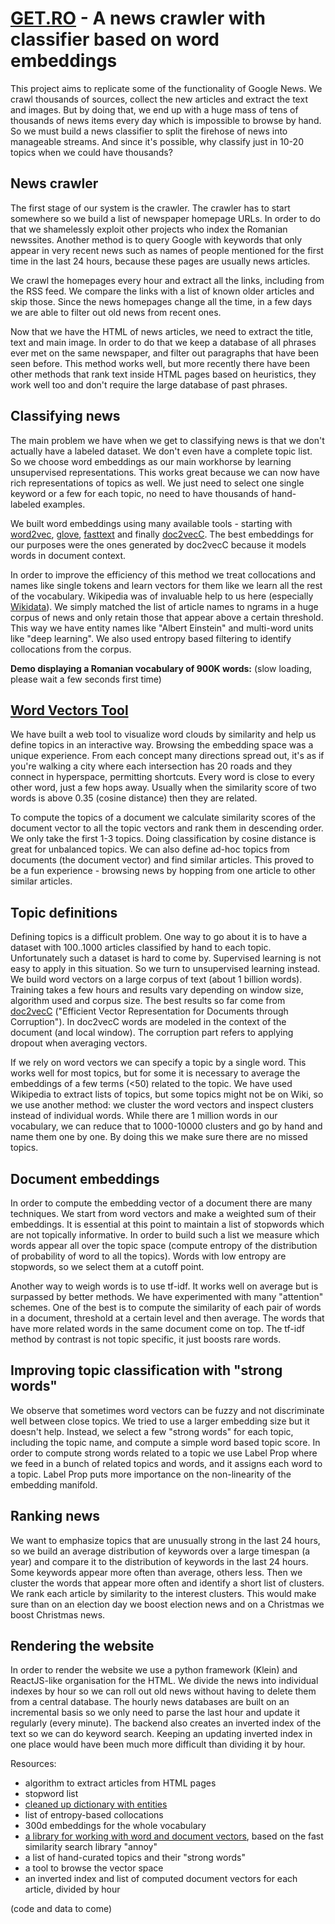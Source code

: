 # [GET.RO](http://get.ro/) - A news crawler with classifier based on word embeddings


This project aims to replicate some of the functionality of Google News. We crawl thousands of sources, collect the new articles and extract the text and images. But by doing that, we end up with a huge mass of tens of thousands of news items every day which is impossible to browse by hand. So we must build a news classifier to split the firehose of news into manageable streams. And since it's possible, why classify just in 10-20 topics when we could have thousands? 

## News crawler

The first stage of our system is the crawler. The crawler has to start somewhere so we build a list of newspaper homepage URLs. In order to do that we shamelessly exploit other projects who index the Romanian newssites. Another method is to query Google with keywords that only appear in very recent news such as names of people mentioned for the first time in the last 24 hours, because these pages are usually news articles.

We crawl the homepages every hour and extract all the links, including from the RSS feed. We compare the links with a list of known older articles and skip those. Since the news homepages change all the time, in a few days we are able to filter out old news from recent ones.

Now that we have the HTML of news articles, we need to extract the title, text and main image. In order to do that we keep a database of all phrases ever met on the same newspaper, and filter out paragraphs that have been seen before. This method works well, but more recently there have been other methods that rank text inside HTML pages based on heuristics, they work well too and don't require the large database of past phrases.

## Classifying news

The main problem we have when we get to classifying news is that we don't actually have a labeled dataset. We don't even have a complete topic list. So we choose word embeddings as our main workhorse by learning unsupervised representations. This works great because we can now have rich representations of topics as well. We just need to select one single keyword or a few for each topic, no need to have thousands of hand-labeled examples.

We built word embeddings using many available tools - starting with [word2vec](https://radimrehurek.com/gensim/models/word2vec.html), [glove](https://github.com/stanfordnlp/GloVe), [fasttext](https://github.com/facebookresearch/fastText) and finally [doc2vecC](https://github.com/mchen24/iclr2017). The best embeddings for our purposes were the ones generated by doc2vecC because it models words in document context.

In order to improve the efficiency of this method we treat collocations and names like single tokens and learn vectors for them like we learn all the rest of the vocabulary. Wikipedia was of invaluable help to us here (especially [Wikidata](https://www.wikidata.org/wiki/Wikidata:Main_Page)). We simply matched the list of article names to ngrams in a huge corpus of news and only retain those that appear above a certain threshold. This way we have entity names like "Albert Einstein" and multi-word units like "deep learning". We also used entropy based filtering to identify collocations from the corpus.

**Demo displaying a Romanian vocabulary of 900K words:** (slow loading, please wait a few seconds first time) 
## [Word Vectors Tool](http://get.ro:5001/)

We have built a web tool to visualize word clouds by similarity and help us define topics in an interactive way. Browsing the embedding space was a unique experience. From each concept many directions spread out, it's as if you're walking a city where each intersection has 20 roads and they connect in hyperspace, permitting shortcuts. Every word is close to every other word, just a few hops away. Usually when the similarity score of two words is above 0.35 (cosine distance) then they are related.

To compute the topics of a document we calculate similarity scores of the document vector to all the topic vectors and rank them in descending order. We only take the first 1-3 topics. Doing classification by cosine distance is great for unbalanced topics. We can also define ad-hoc topics from documents (the document vector) and find similar articles. This proved to be a fun experience - browsing news by hopping from one article to other similar articles.

## Topic definitions

Defining topics is a difficult problem. One way to go about it is to have a dataset with 100..1000 articles classified by hand to each topic. Unfortunately such a dataset is hard to come by. Supervised learning is not easy to apply in this situation. So we turn to unsupervised learning instead. We build word vectors on a large corpus of text (about 1 billion words). Training takes a few hours and results vary depending on window size, algorithm used and corpus size. The best results so far come from [doc2vecC](https://github.com/mchen24/iclr2017) ("Efficient Vector Representation for Documents through Corruption"). In doc2vecC words are modeled in the context of the document (and local window). The corruption part refers to applying dropout when averaging vectors.

If we rely on word vectors we can specify a topic by a single word. This works well for most topics, but for some it is necessary to average the embeddings of a few terms (<50) related to the topic. We have used Wikipedia to extract lists of topics, but some topics might not be on Wiki, so we use another method: we cluster the word vectors and inspect clusters instead of individual words. While there are 1 million words in our vocabulary, we can reduce that to 1000-10000 clusters and go by hand and name them one by one. By doing this we make sure there are no missed topics.

## Document embeddings

In order to compute the embedding vector of a document there are many techniques. We start from word vectors and make a weighted sum of their embeddings. It is essential at this point to maintain a list of stopwords which are not topically informative. In order to build such a list we measure which words appear all over the topic space (compute entropy of the distribution of probability of word to all the topics). Words with low entropy are stopwords, so we select them at a cutoff point.

Another way to weigh words is to use tf-idf. It works well on average but is surpassed by better methods. We have experimented with many "attention" schemes. One of the best is to compute the similarity of each pair of words in a document, threshold at a certain level and then average. The words that have more related words in the same document come on top. The tf-idf method by contrast is not topic specific, it just boosts rare words.

## Improving topic classification with "strong words"

We observe that sometimes word vectors can be fuzzy and not discriminate well between close topics. We tried to use a larger embedding size but it doesn't help. Instead, we select a few "strong words" for each topic, including the topic name, and compute a simple word based topic score. In order to compute strong words related to a topic we use Label Prop where we feed in a bunch of related topics and words, and it assigns each word to a topic. Label Prop puts more importance on the non-linearity of the embedding manifold.

## Ranking news

We want to emphasize topics that are unusually strong in the last 24 hours, so we build an average distribution of keywords over a large timespan (a year) and compare it to the distribution of keywords in the last 24 hours. Some keywords appear more often than average, others less. Then we cluster the words that appear more often and identify a short list of clusters. We rank each article by similarity to the interest clusters. This would make sure than on an election day we boost election news and on a Christmas we boost Christmas news.

## Rendering the website

In order to render the website we use a python framework (Klein) and ReactJS-like organisation for the HTML. We divide the news into individual indexes by hour so we can roll out old news without having to delete them from a central database. The hourly news databases are built on an incremental basis so we only need to parse the last hour and update it regularly (every minute). The backend also creates an inverted index of the text so we can do keyword search. Keeping an updating inverted index in one place would have been much more difficult than dividing it by hour.

Resources:
- algorithm to extract articles from HTML pages
- stopword list
- [cleaned up dictionary with entities](entities.txt)
- list of entropy-based collocations
- 300d embeddings for the whole vocabulary
- [a library for working with word and document vectors](vectors.py), based on the fast similarity search library "annoy"
- a list of hand-curated topics and their "strong words"
- a tool to browse the vector space
- an inverted index and list of computed document vectors for each article, divided by hour

(code and data to come)
